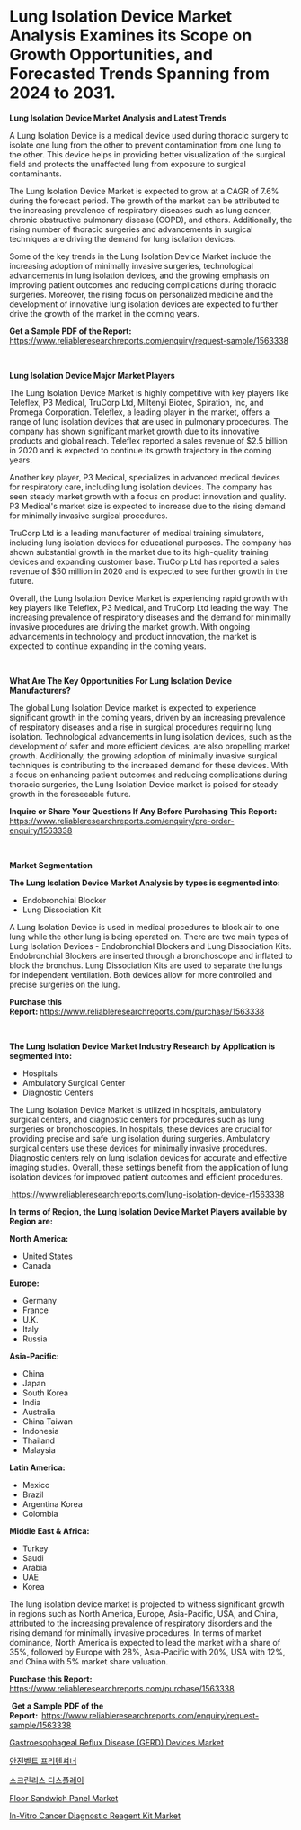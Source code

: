 <p><h1>Lung Isolation Device Market Analysis Examines its Scope on Growth Opportunities, and Forecasted Trends Spanning from 2024 to 2031.</h1></p><p><strong>Lung Isolation Device Market Analysis and Latest Trends</strong></p>
<p><p>A Lung Isolation Device is a medical device used during thoracic surgery to isolate one lung from the other to prevent contamination from one lung to the other. This device helps in providing better visualization of the surgical field and protects the unaffected lung from exposure to surgical contaminants. </p><p>The Lung Isolation Device Market is expected to grow at a CAGR of 7.6% during the forecast period. The growth of the market can be attributed to the increasing prevalence of respiratory diseases such as lung cancer, chronic obstructive pulmonary disease (COPD), and others. Additionally, the rising number of thoracic surgeries and advancements in surgical techniques are driving the demand for lung isolation devices.</p><p>Some of the key trends in the Lung Isolation Device Market include the increasing adoption of minimally invasive surgeries, technological advancements in lung isolation devices, and the growing emphasis on improving patient outcomes and reducing complications during thoracic surgeries. Moreover, the rising focus on personalized medicine and the development of innovative lung isolation devices are expected to further drive the growth of the market in the coming years.</p></p>
<p><strong>Get a Sample PDF of the Report:&nbsp;</strong> <a href="https://www.reliableresearchreports.com/enquiry/request-sample/1563338">https://www.reliableresearchreports.com/enquiry/request-sample/1563338</a></p>
<p>&nbsp;</p>
<p><strong>Lung Isolation Device Major Market Players</strong></p>
<p><p>The Lung Isolation Device Market is highly competitive with key players like Teleflex, P3 Medical, TruCorp Ltd, Miltenyi Biotec, Spiration, Inc, and Promega Corporation. Teleflex, a leading player in the market, offers a range of lung isolation devices that are used in pulmonary procedures. The company has shown significant market growth due to its innovative products and global reach. Teleflex reported a sales revenue of $2.5 billion in 2020 and is expected to continue its growth trajectory in the coming years.</p><p>Another key player, P3 Medical, specializes in advanced medical devices for respiratory care, including lung isolation devices. The company has seen steady market growth with a focus on product innovation and quality. P3 Medical's market size is expected to increase due to the rising demand for minimally invasive surgical procedures.</p><p>TruCorp Ltd is a leading manufacturer of medical training simulators, including lung isolation devices for educational purposes. The company has shown substantial growth in the market due to its high-quality training devices and expanding customer base. TruCorp Ltd has reported a sales revenue of $50 million in 2020 and is expected to see further growth in the future.</p><p>Overall, the Lung Isolation Device Market is experiencing rapid growth with key players like Teleflex, P3 Medical, and TruCorp Ltd leading the way. The increasing prevalence of respiratory diseases and the demand for minimally invasive procedures are driving the market growth. With ongoing advancements in technology and product innovation, the market is expected to continue expanding in the coming years.</p></p>
<p>&nbsp;</p>
<p><strong>What Are The Key Opportunities For Lung Isolation Device Manufacturers?</strong></p>
<p><p>The global Lung Isolation Device market is expected to experience significant growth in the coming years, driven by an increasing prevalence of respiratory diseases and a rise in surgical procedures requiring lung isolation. Technological advancements in lung isolation devices, such as the development of safer and more efficient devices, are also propelling market growth. Additionally, the growing adoption of minimally invasive surgical techniques is contributing to the increased demand for these devices. With a focus on enhancing patient outcomes and reducing complications during thoracic surgeries, the Lung Isolation Device market is poised for steady growth in the foreseeable future.</p></p>
<p><strong>Inquire or Share Your Questions If Any Before Purchasing This Report:</strong> <a href="https://www.reliableresearchreports.com/enquiry/pre-order-enquiry/1563338">https://www.reliableresearchreports.com/enquiry/pre-order-enquiry/1563338</a></p>
<p>&nbsp;</p>
<p><strong>Market Segmentation</strong></p>
<p><strong>The Lung Isolation Device Market Analysis by types is segmented into:</strong></p>
<p><ul><li>Endobronchial Blocker</li><li>Lung Dissociation Kit</li></ul></p>
<p><p>A Lung Isolation Device is used in medical procedures to block air to one lung while the other lung is being operated on. There are two main types of Lung Isolation Devices - Endobronchial Blockers and Lung Dissociation Kits. Endobronchial Blockers are inserted through a bronchoscope and inflated to block the bronchus. Lung Dissociation Kits are used to separate the lungs for independent ventilation. Both devices allow for more controlled and precise surgeries on the lung.</p></p>
<p><strong>Purchase this Report:&nbsp;</strong><a href="https://www.reliableresearchreports.com/purchase/1563338">https://www.reliableresearchreports.com/purchase/1563338</a></p>
<p>&nbsp;</p>
<p><strong>The Lung Isolation Device Market Industry Research by Application is segmented into:</strong></p>
<p><ul><li>Hospitals</li><li>Ambulatory Surgical Center</li><li>Diagnostic Centers</li></ul></p>
<p><p>The Lung Isolation Device Market is utilized in hospitals, ambulatory surgical centers, and diagnostic centers for procedures such as lung surgeries or bronchoscopies. In hospitals, these devices are crucial for providing precise and safe lung isolation during surgeries. Ambulatory surgical centers use these devices for minimally invasive procedures. Diagnostic centers rely on lung isolation devices for accurate and effective imaging studies. Overall, these settings benefit from the application of lung isolation devices for improved patient outcomes and efficient procedures.</p></p>
<p><a href="https://www.reliableresearchreports.com/lung-isolation-device-r1563338">&nbsp;https://www.reliableresearchreports.com/lung-isolation-device-r1563338</a></p>
<p><strong>In terms of Region, the Lung Isolation Device Market Players available by Region are:</strong></p>
<p>
    <p> <strong> North America: </strong>
        <ul>
            <li>United States</li>
            <li>Canada</li>
        </ul>
        </p> 
    <p> <strong> Europe: </strong>
        <ul>
            <li>Germany</li>
            <li>France</li>
            <li>U.K.</li>
            <li>Italy</li>
            <li>Russia</li>
        </ul>
        </p> 
    <p> <strong> Asia-Pacific: </strong>
        <ul>
            <li>China</li>
            <li>Japan</li>
            <li>South Korea</li>
            <li>India</li>
            <li>Australia</li>
            <li>China Taiwan</li>
            <li>Indonesia</li>
            <li>Thailand</li>
            <li>Malaysia</li>
        </ul>
        </p> 
    <p> <strong> Latin America: </strong>
        <ul>
            <li>Mexico</li>
            <li>Brazil</li>
            <li>Argentina Korea</li>
            <li>Colombia</li>
        </ul>
        </p> 
    <p> <strong> Middle East & Africa: </strong>
        <ul>
            <li>Turkey</li>
            <li>Saudi</li>
            <li>Arabia</li>
            <li>UAE</li>
            <li>Korea</li>
        </ul>
    </p>
    </p>
<p><p>The lung isolation device market is projected to witness significant growth in regions such as North America, Europe, Asia-Pacific, USA, and China, attributed to the increasing prevalence of respiratory disorders and the rising demand for minimally invasive procedures. In terms of market dominance, North America is expected to lead the market with a share of 35%, followed by Europe with 28%, Asia-Pacific with 20%, USA with 12%, and China with 5% market share valuation.</p></p>
<p><strong>Purchase this Report: </strong><a href="https://www.reliableresearchreports.com/purchase/1563338">https://www.reliableresearchreports.com/purchase/1563338</a></p>
<p>&nbsp;<strong>Get a Sample PDF of the Report:&nbsp;&nbsp;</strong><a href="https://www.reliableresearchreports.com/enquiry/request-sample/1563338">https://www.reliableresearchreports.com/enquiry/request-sample/1563338</a></p>
<p><strong></strong></p>
<p><p><a href="https://github.com/LiamDavis60/Market-Research-Report-List-2/blob/main/gastroesophageal-reflux-disease-gerd-devices-market.md">Gastroesophageal Reflux Disease (GERD) Devices Market</a></p><p><a href="https://github.com/sarassiksa/Market-Research-Report-List-2/blob/main/311854575916.md">안전벨트 프리텐셔너</a></p><p><a href="https://github.com/tukangkrupk/Market-Research-Report-List-2/blob/main/750452575915.md">스크린리스 디스플레이</a></p><p><a href="https://www.linkedin.com/pulse/floor-sandwich-panel-market-global-regional-analysis-focus-q40uc?trackingId=FyysgkBwRnmrVUxHQufdPg%3D%3D">Floor Sandwich Panel Market</a></p><p><a href="https://github.com/ernidarwin455/Market-Research-Report-List-1/blob/main/in-vitro-cancer-diagnostic-reagent-kit-market.md">In-Vitro Cancer Diagnostic Reagent Kit Market</a></p></p>